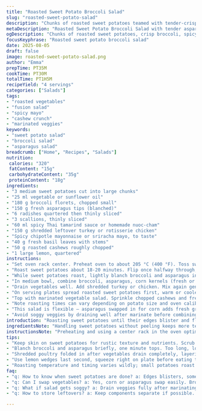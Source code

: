 ```yaml
---
title: "Roasted Sweet Potato Broccoli Salad"
slug: "roasted-sweet-potato-salad"
description: "Chunks of roasted sweet potatoes teamed with tender-crisp broccoli and charred corn kernels. A vibrant combo of radishes and scallions tossed in a tangy, slightly sweet tangy dressing. Shredded cooked chicken folded in, with a bright sprinkle of toasted cashews and fresh herbs. Lime wedges add sharp citrus edge while a dollop of spicy commercial mayo brings creamy heat. Roasting sweet potatoes just right means soft inside, edges browning, a whisper of caramelization. Broccoli and corn quick-blanched then briefly marinated for brightness. Simple tweaks replace traditional ingredients with punchier alternatives for freshness and unexpected texture contrasts."
metaDescription: "Roasted Sweet Potato Broccoli Salad with tender asparagus, tangy tamarind dressing, spicy chipotle mayo, and toasted cashews for crunch and sharp herbal notes."
ogDescription: "Chunks of roasted sweet potatoes, crisp broccoli, spicy chipotle mayo, and marinated veggies tossed in tangy tamarind sauce with fresh herbs and crunchy nuts."
focusKeyphrase: "Roasted sweet potato broccoli salad"
date: 2025-08-05
draft: false
image: roasted-sweet-potato-salad.png
author: "Emma"
prepTime: PT35M
cookTime: PT30M
totalTime: PT1H5M
recipeYield: "4 servings"
categories: ["Salads"]
tags:
- "roasted vegetables"
- "fusion salad"
- "spicy mayo"
- "cashew crunch"
- "marinated veggies"
keywords:
- "sweet potato salad"
- "broccoli salad"
- "asparagus salad"
breadcrumb: ["Home", "Recipes", "Salads"]
nutrition: 
 calories: "320"
 fatContent: "15g"
 carbohydrateContent: "35g"
 proteinContent: "18g"
ingredients:
- "3 medium sweet potatoes cut into large chunks"
- "25 ml vegetable or sunflower oil"
- "180 g broccoli florets, chopped small"
- "150 g fresh asparagus tips (blanched)"
- "6 radishes quartered then thinly sliced"
- "3 scallions, thinly sliced"
- "60 ml spicy Thai tamarind sauce or homemade nuoc-cham"
- "150 g shredded leftover turkey or rotisserie chicken"
- "Spicy chipotle mayonnaise or sriracha mayo, to taste"
- "40 g fresh basil leaves with stems"
- "50 g roasted cashews roughly chopped"
- "1 large lemon, quartered"
instructions:
- "Set oven rack center. Preheat oven to about 205 °C (400 °F). Toss sweet potato chunks with oil, salt, and cracked black pepper on baking pan lined with parchment or foil."
- "Roast sweet potatoes about 18-20 minutes. Flip once halfway through, looking for golden caramelized spots plus tender give when poked with fork. If potatoes brown too fast, lower temp slightly. Remove when edges crisped but interior soft."
- "While sweet potatoes roast, lightly blanch broccoli and asparagus in rapidly boiling salted water for 1-1.5 minutes until just vibrant and tender-crisp. Cool quickly under cold water to stop cooking and preserve color."
- "In medium bowl, combine broccoli, asparagus, corn kernels (fresh or thawed and drained), sliced radishes, and scallions. Pour over tamarind or nuoc-cham sauce and toss gently. Allow to marinate 12-15 minutes. Stir once or twice. Sauce should coat but not drown."
- "Drain vegetables well. Add shredded turkey or chicken. Mix again gently to incorporate. This layering of heat and acidity wakes up the poultry."
- "On serving plates spread roasted sweet potatoes first, warm or cooled slightly. Drizzle chipotle or sriracha mayo over potatoes — amount depends on personal tolerance for heat and creaminess."
- "Top with marinated vegetable salad. Sprinkle chopped cashews and fresh basil leaves over everything. Use lemon wedges to squeeze vibrant tartness just before eating."
- "Note roasting times can vary depending on potato size and oven calibration. The sign to stop roasting? Skin slightly blistered, flesh yielding but not mushy. Marinate veggies just enough so they absorb some sharpness but maintain crunch."
- "This salad is flexible — asparagus swapped in for corn adds fresh green sweetness; cashews swapped for pepitas or mild peanuts for different nut oils and flavors. Basil can be substituted with mint or cilantro for a twist. Leftover poultry saves time but roast chicken or turkey from deli also works."
- "Avoid soggy veggies by draining well after marinate before combining. Leftover mayo can be thinned with lime juice or vinegar if too thick. Toast cashews for nutty aroma if desired."
introduction: "Roasting sweet potatoes until their edges blister and flesh softens reveals a complex sweetness that’s slightly caramelized—the smell alone pulls me back each time. Tossing those back-to-the-kitchen moments with crisp-tender broccoli and fresh asparagus gives a refreshing crunch that contrasts beautifully. I always throw in quick-blanched corn or switch it up with asparagus for different veggie notes. Marinading in a tangy tamarind or Vietnamese-style nuoc-cham sauce wakes the entire mixture up with a lively zip that cuts through richness of roasted tubers and poultry. The smoky kick from chipotle mayo? Unmissable—adds creamy heat and a hint of unexpected depth. Cashews toast to a dark golden shade, sharp in bite. Fresh herbs? Basil or mint, depending on mood. Improvisation keeps this salad lively every time."
ingredientsNote: "Handling sweet potatoes without peeling keeps more texture and vitamins intact; I personally leave skin for rustic feel but scrub well. Roasting temperature and time matter: too hot, outside chars before inside softens; too low, potatoes turn mushy and grey. Blanch asparagus or broccoli briefly then plunge into cold ice water—stops cooking, locks color, adds snap. Tamarind sauce variation makes a huge flavor difference: store-bought versions vary wildly in sweetness and salt so taste first. Cashews give buttery crunch but peanuts or lightly toasted sunflower seeds work as allergy considerations or budget substitutes. Chipotle mayo blends heat and acidity; if unavailable, mix plain mayo with smoked paprika and a pinch of cayenne. Fresh herbs elevate bright notes—basil, mint, or cilantro depending on preference."
instructionsNote: "Preheating and using a center rack in the oven optimizes heat circulation for even roasting of sweet potatoes. Toss potatoes evenly in oil and season well—undersalted potatoes are flat in taste. Flip them halfway through roasting for consistent browning. Visual cues: edges browned and some shriveled spots signal caramelization; soft test by piercing chunk with fork for doneness. Blanch broccoli and asparagus in salted boiling water, timing carefully to avoid limp texture. Shocking in ice water immediately stops carryover cooking and locks vibrant green color. Mix veggies with sauce in bowl, tossing lightly to distribute without bruising. Let sit just long enough for flavors to meld but maintain textural contrast. Drain well before folding in shredded poultry to avoid sogginess. Plating starts with warm potatoes for base warmth, mayo drizzled sparsely for cream and heat balance, then crisp veggies and fresh herbs layered on top. Sprinkle toasted nuts last for splash of crunch and final aroma. Lemon wedges aren't garnish—they’re key to balancing richness; squeeze just before eating. If pressed for time, roasting temp can be bumped by 10 degrees but watch for early charring. Mayo can be thinned with lemon juice to blend better over warm potatoes."
tips:
- "Keep skin on sweet potatoes for rustic texture and nutrients. Scrub well, don’t peel unless allergy or mushy preference. Roast at 205 °C, watch edges brown and crisp but inside soft. Flip once, listen for subtle sizzle changes, smell caramel, poke with fork to check tenderness. Too dark? Lower heat slightly. Too pale? Raise temp or extend time."
- "Blanch broccoli and asparagus briefly, one minute tops. Too long, lose crunch and bright green, too short, raw bite. Immediately plunge in ice water. Color locks, cooking stops dead, texture snaps back. Draining well prevents watery salad later. Corn optional, fresh or thawed and drained. Mix quickly but gently with tamarind or nuoc-cham. Let sit just enough to coat without sogginess; 12-15 mins works."
- "Shredded poultry folded in after vegetables drain completely, layering heat and acidity without watering down texture. Use leftover turkey or rotisserie chicken – flexible here. Mayo drizzle last, keep it sparse—too much overwhelms crispness and freshness. Chipotle or sriracha mayo both work but beware spicy threshold; mild can mix in if you want control."
- "Use lemon wedges last second, squeeze right on plate before eating to avoid limp salad. Adjust mayo thickness if too thick with lime juice or vinegar. Toast cashews separately until dark golden, smell nutty oily aroma, snap when cool. Swap nuts if needed: pepitas, peanuts, even sunflower seeds for allergy or flavor variation. Fresh herbs change mood: basil, mint, cilantro. Keep dry until serving."
- "Roasting temperature and timing varies wildly; small potatoes roast faster, watch for spots shriveling and crisping before entire chunk soft. Flip and check softness with fork. Signs to stop roasting: skin blistered, slightly shriveled, tender give inside, not mushy or gray. Marinate veggies for zing, avoid soaking too long or they lose texture. Drain well before adding poultry to prevent soggy salad."
faq:
- "q: How to know when sweet potatoes are done? a: Edges blisters, some brown spots, soft inside but not falling apart. Poke chunk with fork, slight resistance not crunch. Smell caramelizing sugars, sizzle slows down. Flip halfway for even roast. Adjust temp if burning outside early."
- "q: Can I swap vegetables? a: Yes, corn or asparagus swap easily. Broccoli can be replaced by other tender-crisp stuff but timing changes with density. Blanchtime critical to avoid limp texture. Radishes and scallions add sharp crunch but can omit or change. Herbs flexible too, change basil for mint or cilantro depending on flavor approach."
- "q: What if salad gets soggy? a: Drain veggies fully after marinating, this avoids watering down later ingredients. Shred poultry dry, mix gently. Mayo can thin out with lemon or vinegar if too thick but avoid mixing too early or too much moisture. Toast nuts fresh and add last minute to keep crunch intact."
- "q: How to store leftovers? a: Keep components separate if possible. Roast potatoes reheat better than cold, can microwave or briefly oven-warm. Salad stays fresher refrigerated for 1-2 days but loses crunch fast. Mayo or sauce mixed late helps with texture retention. Lemon wedges keep fresh flavor but squeeze only before eating to avoid limpness."

---
```

